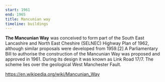 ```yaml
---
start: 1961
end: 1965
title: Mancunian way
timeline: buildings
---
```


**The Mancunian Way** was conceived to form part of the South East Lancashire and North East Cheshire (SELNEC) Highway Plan of 1962, although similar proposals were developed from 1959.[2] A Parliamentary Bill to authorise the construction of the Mancunian Way was proposed and approved in 1961. During its design it was known as Link Road 17/7. The scheme lies over the geological West Manchester Fault.

https://en.wikipedia.org/wiki/Mancunian_Way
